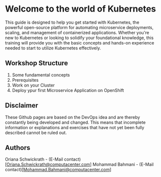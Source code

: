 # Welcome to the world of Kubernetes

This guide is designed to help you get started with Kubernetes, the powerful open-source platform for automating microservice deployments, scaling, and management of containerized applications. Whether you're new to Kubernetes or looking to solidify your foundational knowledge, this training will provide you with the basic concepts and hands-on experience needed to start to utilize Kubernetes effectively.

## Workshop Structure

1. Some fundamental concepts
2. Prerequisites
3. Work on your Cluster
4. Deploy ypur first Microservice Application on OpenShift

## Disclaimer

These Github pages are based on the DevOps idea and are thereby constantly being developed and changed. This means that incomplete information or explanations and exercises that have not yet been fully described cannot be ruled out.

## Authors

Oriana Schwickrath - (E-Mail contact)[Oriana.Schwickrath@computacenter.com]
Mohammad Bahmani - (E-Mail contact)[Mohammad.Bahmani@computacenter.com]